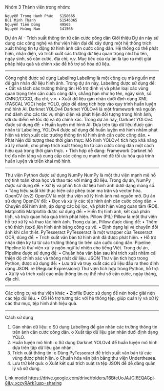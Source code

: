Nhóm 3
Thành viên trong nhóm: 

    Nguyễn Trọng Hạnh Phúc   S158665
    Bùi Minh Thành           S1546365
    Nguyễn Tiến Dũng         49565
    Nguyễn Hoàng Nam         141565
    
Dự án AI - Trích xuất thông tin từ căn cước công dân
Giới thiệu
Dự án này sử dụng các công nghệ và thư viện hiện đại để xây dựng một hệ thống trích xuất thông tin tự động từ hình ảnh căn cước công dân. Hệ thống có thể phát hiện, nhận diện, và trích xuất các trường dữ liệu quan trọng như họ tên, ngày sinh, số căn cước, địa chỉ, v.v. Mục tiêu của dự án là tạo ra một giải pháp hiệu quả và chính xác để hỗ trợ số hóa dữ liệu.
________________________________________
Công nghệ được sử dụng
LabelImg
LabelImg là một công cụ mã nguồn mở để gán nhãn dữ liệu hình ảnh. Trong dự án này, LabelImg được sử dụng để:
•	Cắt và tách các trường thông tin: Hỗ trợ định vị và phân loại các vùng quan trọng trên căn cước công dân, chẳng hạn như họ tên, ngày sinh, số CMND/CCCD, địa chỉ, v.v.
•	Xuất dữ liệu gán nhãn dưới định dạng XML (PASCAL VOC) hoặc YOLO, giúp dễ dàng tích hợp vào quy trình huấn luyện mô hình AI.
Darknet YOLOv4
Darknet YOLOv4 là một framework mã nguồn mở dành cho các tác vụ nhận diện và phát hiện đối tượng trong hình ảnh, với ưu điểm về tốc độ và độ chính xác. Trong dự án này, Darknet YOLOv4 được sử dụng để:
•	Huấn luyện mô hình AI: Dựa trên tập dữ liệu được gán nhãn từ LabelImg, YOLOv4 được sử dụng để huấn luyện mô hình nhằm phát hiện và trích xuất các trường thông tin từ hình ảnh căn cước công dân.
•	Phát hiện đối tượng theo thời gian thực: Mô hình YOLOv4 tích hợp khả năng xử lý nhanh, cho phép trích xuất thông tin từ căn cước công dân một cách hiệu quả trong thời gian thực.
•	Tích hợp dễ dàng: Framework Darknet hỗ trợ đa nền tảng và cung cấp các công cụ mạnh mẽ để tối ưu hóa quá trình huấn luyện và triển khai mô hình.
________________________________________
Thư viện Python được sử dụng
NumPy
NumPy là một thư viện mạnh mẽ hỗ trợ tính toán khoa học và thao tác với mảng dữ liệu. Trong dự án, NumPy được sử dụng để:
•	Xử lý và phân tích dữ liệu hình ảnh dưới dạng mảng số.
•	Tăng hiệu suất khi thực hiện các phép toán ma trận và vector hóa.
OpenCV (cv2)
OpenCV là một thư viện xử lý hình ảnh mã nguồn mở. Dự án sử dụng OpenCV để:
•	Đọc và xử lý các tệp hình ảnh căn cước công dân.
•	Chuyển đổi hình ảnh, áp dụng các bộ lọc, và phát hiện vùng quan tâm (ROI).
Matplotlib
Matplotlib được sử dụng để:
•	Hiển thị hình ảnh, kết quả phân tích, và trực quan hóa quá trình phát hiện.
Pillow (PIL)
Pillow là một thư viện hỗ trợ xử lý và thao tác hình ảnh. Trong dự án, Pillow được dùng để:
•	Thêm chú thích (text) lên hình ảnh bằng công cụ vẽ.
•	Định dạng lại và chuyển đổi ảnh khi cần thiết.
PyTesseract
PyTesseract là một wrapper của Tesseract OCR, dùng để:
•	Trích xuất văn bản từ hình ảnh đã được phát hiện.
•	Hỗ trợ nhận diện ký tự từ các trường thông tin trên căn cước công dân.
Pipeline
Pipeline là thư viện xử lý ngôn ngữ tự nhiên cho tiếng Việt. Trong dự án, Pipeline được sử dụng để:
•	Chuẩn hóa văn bản sau khi trích xuất nhằm cải thiện độ chính xác và thống nhất dữ liệu.
JSON
Thư viện tích hợp trong Python, được sử dụng để:
•	Lưu trữ và truy xuất các dữ liệu đầu ra theo định dạng JSON.
re (Regular Expressions)
Thư viện tích hợp trong Python, hỗ trợ:
•	Xử lý và trích xuất các mẫu thông tin cụ thể như số căn cước, ngày tháng, địa chỉ.
________________________________________
Các công cụ và thư viện khác
•	Zipfile
Được sử dụng để nén hoặc giải nén các tệp dữ liệu.
•	OS
Hỗ trợ tương tác với hệ thống tệp, giúp quản lý và xử lý các thư mục, tệp hình ảnh hiệu quả.
________________________________________
Cách sử dụng
1.	Gán nhãn dữ liệu:
o	Sử dụng LabelImg để gán nhãn các trường thông tin trên ảnh căn cước công dân.
o	Xuất tập dữ liệu gán nhãn dưới định dạng YOLO.
2.	Huấn luyện mô hình:
o	Sử dụng Darknet YOLOv4 để huấn luyện mô hình dựa trên tập dữ liệu gán nhãn.
3.	Trích xuất thông tin:
o	Dùng PyTesseract để trích xuất văn bản từ các vùng được phát hiện.
o	Chuẩn hóa văn bản bằng thư viện Underthesea.
4.	Lưu trữ kết quả:
o	Xuất kết quả trích xuất ra tệp JSON để dễ dàng quản lý và sử dụng.

Link model https://drive.google.com/drive/folders/16BfeUoJAJGI6EQAGpi-8ILy_xccyRArk?usp=sharing
